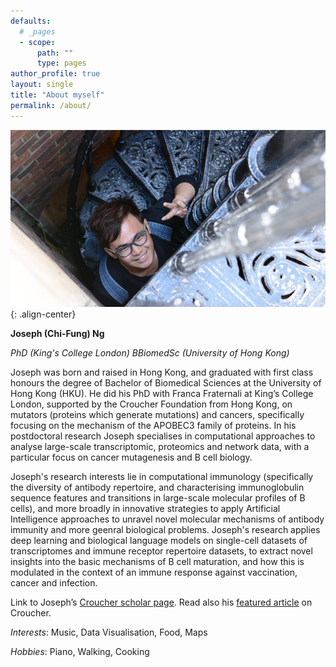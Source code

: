 ```yaml
---
defaults:
  # _pages
  - scope:
      path: ""
      type: pages
author_profile: true
layout: single
title: "About myself"
permalink: /about/
---
```


![image-center](/assets/images/Joseph.jpg ){: .align-center}

**Joseph (Chi-Fung) Ng**

*PhD (King's College London)*
*BBiomedSc (University of Hong Kong)*

Joseph was born and raised in Hong Kong, and graduated with first class honours the degree of Bachelor of Biomedical Sciences at the University of Hong Kong (HKU). He did his PhD with Franca Fraternali at King’s College London, supported by the Croucher Foundation from Hong Kong, on mutators (proteins which generate mutations) and cancers, specifically focusing on the mechanism of the APOBEC3 family of proteins. In his postdoctoral research Joseph specialises in computational approaches to analyse large-scale transcriptomic, proteomics and network data, with a particular focus on cancer mutagenesis and B cell biology. 

Joseph's research interests lie in computational immunology (specifically the diversity of antibody repertoire, and characterising immunoglobulin sequence features and transitions in large-scale molecular profiles of B cells), and more broadly in innovative strategies to apply Artificial Intelligence approaches to unravel novel molecular mechanisms of antibody immunity and more geenral biological problems. Joseph's research applies deep learning and biological language models on single-cell datasets of transcriptomes and immune receptor repertoire datasets, to extract novel insights into the basic mechanisms of B cell maturation, and how this is modulated in the context of an immune response against vaccination, cancer and infection.

Link to Joseph’s [Croucher scholar page](https://scholars.croucher.org.hk/scholars/ng-chi-fung-joseph). Read also his [featured article](https://projects.croucher.org.hk/news/the-mechanics-of-cancer-joseph-ng-begins-his-phd-at-king-s-college-london) on Croucher.

*Interests*: Music, Data Visualisation, Food, Maps

*Hobbies*: Piano, Walking, Cooking
